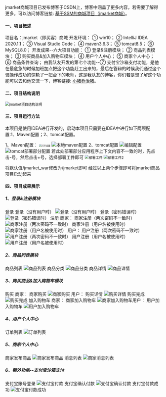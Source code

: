 jmarket商城项目已发布博客于CSDN上，博客中涵盖了更多内容，若需要了解得更多，可以访问博客链接: [基于SSM的商城项目（jmarket商城）](https://blog.csdn.net/m0_46991388/article/details/119281310)。

#### 一、项目概述

项目名：jmarket（即买客）商城
开发环境：
① win10；
② IntelliJ IDEA 2020.1.1；
③ Visual Studio Code；
④ maven3.6.3；
⑤ tomcat8.5；
⑥ MySQL8.0；
开发成果--六大项目功能：
① 登录&注册模块；
② 商品列表模块；
③ 购买商品&加入购物车模块；
④ 用户个人中心；
⑤ 商家个人中心；
⑥ 商品条件查询；
由我队友开发的第七个功能--⑦ 支付宝沙箱支付功能，是他在最危急的时候加班加点把这个功能赶工出来的，最后在答辩的时候我们通过这个骚操作成功的惊艳了一把台下的老师，这是我队友的博客，你们若是想了解这个功能可以去和他交流一下，博客链接: [小猪乔治猪](https://blog.csdn.net/qq_43955644)。

#### 二、项目结构说明



<img src="https://img-blog.csdnimg.cn/e9ddb3b8f4b64571b069341c75082e35.png?x-oss-process=image/watermark,type_ZmFuZ3poZW5naGVpdGk,shadow_10,text_aHR0cHM6Ly9ibG9nLmNzZG4ubmV0L20wXzQ2OTkxMzg4,size_16,color_FFFFFF,t_70#pic_center" alt="jmarket项目结构说明" style="zoom:80%;" />

#### 三、项目运行方法

本项目是使用IDEA进行开发的，启动本项目只需要在IDEA中进行如下两项配置:1、Maven配置；2、tomcat配置。

1、Maven配置：
<img src="https://img-blog.csdnimg.cn/dd77bfbb8a194f15bcb46e18bdc22184.png?x-oss-process=image/watermark,type_ZmFuZ3poZW5naGVpdGk,shadow_10,text_aHR0cHM6Ly9ibG9nLmNzZG4ubmV0L20wXzQ2OTkxMzg4,size_16,color_FFFFFF,t_70#pic_center" alt="打开设置" style="zoom:50%;" />
![本地maven配置](https://img-blog.csdnimg.cn/555ce9ef29d248b88278428c6cdb01a0.png?x-oss-process=image/watermark,type_ZmFuZ3poZW5naGVpdGk,shadow_10,text_aHR0cHM6Ly9ibG9nLmNzZG4ubmV0L20wXzQ2OTkxMzg4,size_16,color_FFFFFF,t_70#pic_center)
2、tomcat配置
![编辑配置](https://img-blog.csdnimg.cn/ac509399a3e34c60963d1c11309f6c46.png?x-oss-process=image/watermark,type_ZmFuZ3poZW5naGVpdGk,shadow_10,text_aHR0cHM6Ly9ibG9nLmNzZG4ubmV0L20wXzQ2OTkxMzg4,size_16,color_FFFFFF,t_70#pic_center)
![tomcat部署部分配置](https://img-blog.csdnimg.cn/b6860cb6efc74e00a71251e0b8f957d5.png?x-oss-process=image/watermark,type_ZmFuZ3poZW5naGVpdGk,shadow_10,text_aHR0cHM6Ly9ibG9nLmNzZG4ubmV0L20wXzQ2OTkxMzg4,size_16,color_FFFFFF,t_70#pic_center)
若此处部署部分应用程序上下文内容不一致的时，先点击-号，然后点击+号，选择部署工件即可
<img src="https://img-blog.csdnimg.cn/8fc2ba5fe17e4a2d9b7099118cc1ed90.png?x-oss-process=image/watermark,type_ZmFuZ3poZW5naGVpdGk,shadow_10,text_aHR0cHM6Ly9ibG9nLmNzZG4ubmV0L20wXzQ2OTkxMzg4,size_16,color_FFFFFF,t_70#pic_center" alt="部署工件" style="zoom:80%;" />
<img src="https://img-blog.csdnimg.cn/cfbe09894ced4bbbae21434dffdfd4cd.png?x-oss-process=image/watermark,type_ZmFuZ3poZW5naGVpdGk,shadow_10,text_aHR0cHM6Ly9ibG9nLmNzZG4ubmV0L20wXzQ2OTkxMzg4,size_16,color_FFFFFF,t_70#pic_center" alt="部署工件2" style="zoom:80%;" />

将默认值/jmarket_war修改为/jmarket即可
经过以上两个步骤即可将jmarket商品项目启动起来

#### 四、项目成果展示
##### 1、登录&注册模块
登录
登录（没有用户时）
![登录（没有用户时）](https://img-blog.csdnimg.cn/671c0a074f5f4c14ab781e04062c5d9f.png?x-oss-process=image/watermark,type_ZmFuZ3poZW5naGVpdGk,shadow_10,text_aHR0cHM6Ly9ibG9nLmNzZG4ubmV0L20wXzQ2OTkxMzg4,size_16,color_FFFFFF,t_70#pic_center)
登录（密码错误时）
![登录（密码错误时）](https://img-blog.csdnimg.cn/18eeaca0d81c4f929a97473b9019c55d.png?x-oss-process=image/watermark,type_ZmFuZ3poZW5naGVpdGk,shadow_10,text_aHR0cHM6Ly9ibG9nLmNzZG4ubmV0L20wXzQ2OTkxMzg4,size_16,color_FFFFFF,t_70#pic_center)
注册
商家：
商家注册（两次密码不一致时）
![商家注册（两次密码不一致时）](https://img-blog.csdnimg.cn/4d549a2a36824d39b5579460fa737415.png?x-oss-process=image/watermark,type_ZmFuZ3poZW5naGVpdGk,shadow_10,text_aHR0cHM6Ly9ibG9nLmNzZG4ubmV0L20wXzQ2OTkxMzg4,size_16,color_FFFFFF,t_70#pic_center)
商家注册（用户名被使用时）
![商家注册（用户名被使用时）](https://img-blog.csdnimg.cn/9742545611be42ddbb9e0fad5a7e1665.png?x-oss-process=image/watermark,type_ZmFuZ3poZW5naGVpdGk,shadow_10,text_aHR0cHM6Ly9ibG9nLmNzZG4ubmV0L20wXzQ2OTkxMzg4,size_16,color_FFFFFF,t_70#pic_center)
用户：
用户注册（两次密码不一致时）
![用户注册（两次密码不一致时）](https://img-blog.csdnimg.cn/4b049d6e5f74486b8a222fa998f47e8f.png?x-oss-process=image/watermark,type_ZmFuZ3poZW5naGVpdGk,shadow_10,text_aHR0cHM6Ly9ibG9nLmNzZG4ubmV0L20wXzQ2OTkxMzg4,size_16,color_FFFFFF,t_70#pic_center)
用户注册（用户名被使用时）
![用户注册（用户名被使用时）](https://img-blog.csdnimg.cn/fc1022f7c93447c5bda1e685ebbdc228.png?x-oss-process=image/watermark,type_ZmFuZ3poZW5naGVpdGk,shadow_10,text_aHR0cHM6Ly9ibG9nLmNzZG4ubmV0L20wXzQ2OTkxMzg4,size_16,color_FFFFFF,t_70#pic_center)
##### 2、商品列表模块
商品列表 
![商品列表](https://img-blog.csdnimg.cn/cac13ee291ef4437a6130053e06538e0.png?x-oss-process=image/watermark,type_ZmFuZ3poZW5naGVpdGk,shadow_10,text_aHR0cHM6Ly9ibG9nLmNzZG4ubmV0L20wXzQ2OTkxMzg4,size_16,color_FFFFFF,t_70#pic_center)
商品分类
![商品分类](https://img-blog.csdnimg.cn/0bb1e06cb6df4eafb520c1a4c271f436.png?x-oss-process=image/watermark,type_ZmFuZ3poZW5naGVpdGk,shadow_10,text_aHR0cHM6Ly9ibG9nLmNzZG4ubmV0L20wXzQ2OTkxMzg4,size_16,color_FFFFFF,t_70#pic_center)
商品详情
![商品详情](https://img-blog.csdnimg.cn/9a2c4333353541a4a020fde1dc5f3517.png?x-oss-process=image/watermark,type_ZmFuZ3poZW5naGVpdGk,shadow_10,text_aHR0cHM6Ly9ibG9nLmNzZG4ubmV0L20wXzQ2OTkxMzg4,size_16,color_FFFFFF,t_70#pic_center)
##### 3、购买商品&加入购物车模块
购买
商家：
商家购买
![商家购买](https://img-blog.csdnimg.cn/331fa5e73d9441d5bdd1cac873cb28ec.png?x-oss-process=image/watermark,type_ZmFuZ3poZW5naGVpdGk,shadow_10,text_aHR0cHM6Ly9ibG9nLmNzZG4ubmV0L20wXzQ2OTkxMzg4,size_16,color_FFFFFF,t_70#pic_center)
用户：
购买详情
![购买详情](https://img-blog.csdnimg.cn/384957b192c9408595284cb3d63f44f9.png?x-oss-process=image/watermark,type_ZmFuZ3poZW5naGVpdGk,shadow_10,text_aHR0cHM6Ly9ibG9nLmNzZG4ubmV0L20wXzQ2OTkxMzg4,size_16,color_FFFFFF,t_70#pic_center)
购买完成
![购买完成](https://img-blog.csdnimg.cn/a08a9f23bbf542c49322f6ba7fc32351.png?x-oss-process=image/watermark,type_ZmFuZ3poZW5naGVpdGk,shadow_10,text_aHR0cHM6Ly9ibG9nLmNzZG4ubmV0L20wXzQ2OTkxMzg4,size_16,color_FFFFFF,t_70#pic_center)
加入购物车
商家：
商家加入购物车
![商家加入购物车](https://img-blog.csdnimg.cn/2c5e8a9b4bfc410eaaa7c337aa6c4d99.png?x-oss-process=image/watermark,type_ZmFuZ3poZW5naGVpdGk,shadow_10,text_aHR0cHM6Ly9ibG9nLmNzZG4ubmV0L20wXzQ2OTkxMzg4,size_16,color_FFFFFF,t_70#pic_center)用户：
用户加入购物车
![用户加入购物车](https://img-blog.csdnimg.cn/6cbf5a1f073d40ebaaa6d16dad0117c5.png?x-oss-process=image/watermark,type_ZmFuZ3poZW5naGVpdGk,shadow_10,text_aHR0cHM6Ly9ibG9nLmNzZG4ubmV0L20wXzQ2OTkxMzg4,size_16,color_FFFFFF,t_70#pic_center)
##### 4、用户个人中心
订单列表
![订单列表](https://img-blog.csdnimg.cn/aec6d299e89440ba89232de5bc2f9c7b.png?x-oss-process=image/watermark,type_ZmFuZ3poZW5naGVpdGk,shadow_10,text_aHR0cHM6Ly9ibG9nLmNzZG4ubmV0L20wXzQ2OTkxMzg4,size_16,color_FFFFFF,t_70#pic_center)
##### 5、商家个人中心
商家发布商品
![商家发布商品](https://img-blog.csdnimg.cn/c1038929e3984dbf992350c929123086.png?x-oss-process=image/watermark,type_ZmFuZ3poZW5naGVpdGk,shadow_10,text_aHR0cHM6Ly9ibG9nLmNzZG4ubmV0L20wXzQ2OTkxMzg4,size_16,color_FFFFFF,t_70#pic_center)
消息列表
![商家消息列表](https://img-blog.csdnimg.cn/1908f3a2548748ce8ddac7a7b43d5203.png?x-oss-process=image/watermark,type_ZmFuZ3poZW5naGVpdGk,shadow_10,text_aHR0cHM6Ly9ibG9nLmNzZG4ubmV0L20wXzQ2OTkxMzg4,size_16,color_FFFFFF,t_70#pic_center)
##### 6、额外功能--支付宝沙箱支付
支付宝账号登录
![支付宝付款](https://img-blog.csdnimg.cn/17f24f6f343c4029aacccabb835adcfe.png?x-oss-process=image/watermark,type_ZmFuZ3poZW5naGVpdGk,shadow_10,text_aHR0cHM6Ly9ibG9nLmNzZG4ubmV0L20wXzQ2OTkxMzg4,size_16,color_FFFFFF,t_70#pic_center)
支付宝确认付款
![支付宝确认付款](https://img-blog.csdnimg.cn/1f5c6c648c0e46da93911977bafd1251.png?x-oss-process=image/watermark,type_ZmFuZ3poZW5naGVpdGk,shadow_10,text_aHR0cHM6Ly9ibG9nLmNzZG4ubmV0L20wXzQ2OTkxMzg4,size_16,color_FFFFFF,t_70#pic_center)
支付宝付款成功
![支付宝付款成功](https://img-blog.csdnimg.cn/8c71bf90d2784cd29744ad37a08c10a6.png?x-oss-process=image/watermark,type_ZmFuZ3poZW5naGVpdGk,shadow_10,text_aHR0cHM6Ly9ibG9nLmNzZG4ubmV0L20wXzQ2OTkxMzg4,size_16,color_FFFFFF,t_70#pic_center)